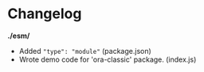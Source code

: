 # Changelog

**./esm/**
* Added `"type": "module"` (package.json)
* Wrote demo code for 'ora-classic' package. (index.js)